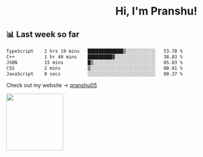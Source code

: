 <div align="right" >
   
   <H1>Hi, I'm Pranshu!</H1>

</div>

## 📊 Last week so far
<!--START_SECTION:waka-->

```txt
TypeScript    2 hrs 19 mins   █████████████▒░░░░░░░░░░░   53.78 %
C++           1 hr 40 mins    █████████▓░░░░░░░░░░░░░░░   38.83 %
JSON          15 mins         █▒░░░░░░░░░░░░░░░░░░░░░░░   05.83 %
CSS           2 mins          ▒░░░░░░░░░░░░░░░░░░░░░░░░   00.81 %
JavaScript    0 secs          ░░░░░░░░░░░░░░░░░░░░░░░░░   00.37 %
```

<!--END_SECTION:waka-->

Check out my website -> [pranshu05](https://pranshu05.vercel.app)

<img align="left" width="150" src="https://user-images.githubusercontent.com/70943732/209951571-93b7afe5-f523-4683-b725-5d94b287e94e.png">

